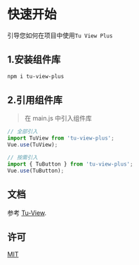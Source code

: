 # 快速开始

引导您如何在项目中使用`Tu View Plus`

## 1.安装组件库

```bash
npm i tu-view-plus
```

## 2.引用组件库

> 在 main.js 中引入组件库

```javascript
// 全部引入
import TuView from 'tu-view-plus';
Vue.use(TuView);

// 按需引入
import { TuButton } from 'tu-view-plus';
Vue.use(TuButton);
```

## 文档

参考 [Tu-View](https://tujindong.github.io/tu-view-plus).

## 许可

[MIT](https://opensource.org/licenses/MIT)
